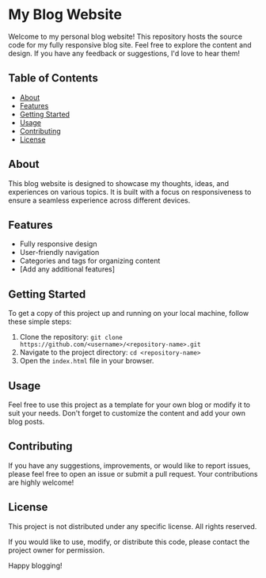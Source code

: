 # My Blog Website

Welcome to my personal blog website! This repository hosts the source code for my fully responsive blog site. Feel free to explore the content and design. If you have any feedback or suggestions, I'd love to hear them!

## Table of Contents

- [About](#about)
- [Features](#features)
- [Getting Started](#getting-started)
- [Usage](#usage)
- [Contributing](#contributing)
- [License](#license)

## About

This blog website is designed to showcase my thoughts, ideas, and experiences on various topics. It is built with a focus on responsiveness to ensure a seamless experience across different devices.

## Features

- Fully responsive design
- User-friendly navigation
- Categories and tags for organizing content
- [Add any additional features]

## Getting Started

To get a copy of this project up and running on your local machine, follow these simple steps:

1. Clone the repository: `git clone https://github.com/<username>/<repository-name>.git`
2. Navigate to the project directory: `cd <repository-name>`
3. Open the `index.html` file in your browser.

## Usage

Feel free to use this project as a template for your own blog or modify it to suit your needs. Don't forget to customize the content and add your own blog posts.

## Contributing

If you have any suggestions, improvements, or would like to report issues, please feel free to open an issue or submit a pull request. Your contributions are highly welcome!

## License

This project is not distributed under any specific license. All rights reserved.

If you would like to use, modify, or distribute this code, please contact the project owner for permission.


Happy blogging!

